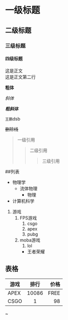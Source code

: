 
# 一级标题
## 二级标题
### 三级标题
#### 四级标题

这是正文<br>
这是正文第二行

**粗体**

*斜体*

***粗斜体***

`王鹏`dsb

~~删除线~~

> 一级引用
>> 二级引用
>>> 三级引用

##列表

* 物理学
  * 流体物理
    * 物理
* 计算机科学

1. 游戏
   1. FPS游戏
      1. csgo
      2. apex
      3. pubg
   2. moba游戏
      1. lol
      * 王者荣耀

## 表格
游戏|排行|价格
---|:---:|---:
APEX|10086|FREE
CSGO|1|98
~
